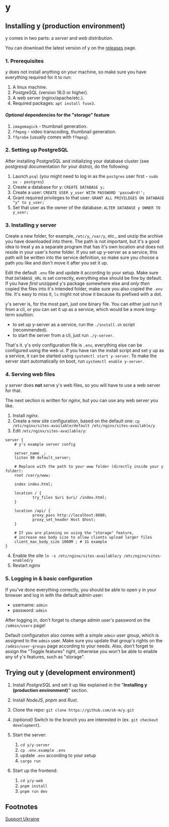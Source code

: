 # y

## Installing y (production environment)

y comes in two parts: a _server_ and _web distribution_.

You can download the latest version of y on the [releases](https://github.com/sk-m/y/releases) page.

### 1. Prerequisites

y does not install anything on your machine, so make sure you have everything required for it to run:

1. A linux machine.
2. PostgreSQL (version 16.0 or higher).
3. A web server (nginx/apache/etc.).
4. Required packages: `apt install fuse3`.

#### _Optional_ dependencies for the "storage" feature

1. `imagemagick` - thumbnail generation.
2. `ffmpeg` - video transcoding, thumbnail generation.
3. `ffprobe` (usually comes with `ffmpeg`).

### 2. Setting up PostgreSQL

After installing PostgreSQL and initializing your database cluster (see postgresql documentation for your distro), do the following:

1. Launch `psql` (you might need to log in as the `postgres` user first - `sudo su - postgres`)
2. Create a database for y: `CREATE DATABASE y;`
3. Create a user: `CREATE USER y_user WITH PASSWORD 'passw0rd!';`
4. Grant required privileges to that user: `GRANT ALL PRIVILEGES ON DATABASE "y" to y_user;`
5. Set that user as the owner of the database: `ALTER DATABASE y OWNER TO y_user;`

### 3. Installing y server

Create a new folder, for example, `/etc/y`, `/var/y`, etc., and unzip the archive you have downloaded into there. The path is not important, but it's a good idea to treat y as a separate program that has it's own location and does not reside in your user's home folder. If you set up y-server as a service, this path will be written into the service definition, so make sure you choose a path you like and don't move it after you set it up.

Edit the default `.env` file and update it according to your setup. Make sure that `DATABASE_URL` is set correctly, everything else should be fine by default. If you have _first_ unzipped y's package somewhere else and _only then_ copied the files into it's intended folder, make sure you also copied the `.env` file. It's easy to miss it, `ls` might not show it because its prefixed with a dot.

y's server is, for the most part, just one binary file. You can either just run it from a cli, or you can set it up as a service, which would be a more long-term soultion:

- to set up y-server as a service, run the `./install.sh` script (recommended).
- to start the server from a cli, just run `./y-server`.

That's it. y's only configuration file is `.env`, everything else can be configured using the web ui. If you have ran the install script and set y up as a service, it can be started using `systemctl start y-server`. To make the server start automatically on boot, run `systemctl enable y-server`.

### 4. Serving web files

_y server_ does **not** serve y's web files, so you will have to use a web server for that.

The next section is written for _nginx_, but you can use any web server you like.

1. Install _nginx_.
2. Create a new site configuration, based on the default one: `cp /etc/nginx/sites-available/default /etc/nginx/sites-available/y`
3. Edit `/etc/nginx/sites-available/y`:

```text
server {
    # y's example server config

    server_name _;
    listen 80 default_server;

    # Replace with the path to your www folder (directly inside your y folder):
    root /var/y/www;

    index index.html;

    location / {
            try_files $uri $uri/ /index.html;
    }

    location /api/ {
            proxy_pass http://localhost:8080;
            proxy_set_header Host $host;
    }

    # If you are planning on using the "storage" feature,
    # increase max body size to allow clients upload larger files
    client_max_body_size 1000M ; # 1G example
}
```

4. Enable the site `ln -s /etc/nginx/sites-available/y /etc/nginx/sites-enabled/y`
5. Restart _nginx_

### 5. Logging in & basic configuration

If you've done everything correctly, you should be able to open y in your browser and log in with the default admin user:

- username: `admin`
- password: `admin`

After logging in, don't forget to change admin user's password on the `/admin/users` page!

Default configuration also comes with a simple `admin` user group, which is assigned to the `admin` user. Make sure you update that group's rights on the `/admin/user-groups` page according to your needs. Also, don't forget to assign the "Toggle features" right, otherwise you won't be able to enable any of y's features, such as "storage".

## Trying out y (development environment)

1. Install _PostgreSQL_ and set it up like explained in the "**Installing y (production environment)**" section.
2. Install _NodeJS_, _pnpm_ and _Rust_.
3. Clone the repo: `git clone https://github.com/sk-m/y.git`
4. _(optional)_ Switch to the branch you are interested in (ex. `git checkout development`).
5. Start the server:

   1. `cd y/y-server`
   2. `cp .env.example .env`
   3. update `.env` according to your setup
   4. `cargo run`

6. Start up the frontend:

   1. `cd y/y-web`
   2. `pnpm install`
   3. `pnpm run dev`

## Footnotes

[Support Ukraine](https://u24.gov.ua/)
